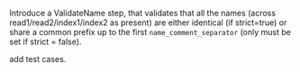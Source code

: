 Introduce a ValidateName step, that validates
that all the names (across read1/read2/index1/index2 as present)
are either identical (if strict=true)
or share a common prefix up to the first `name_comment_separator`
(only must be set if strict = false).

add test cases.
